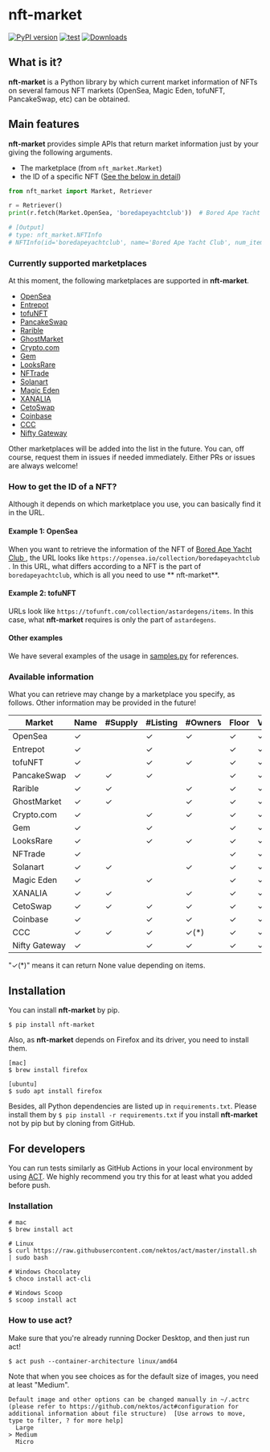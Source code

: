 # nft-market

[![PyPI version](https://badge.fury.io/py/nft-market.svg)](https://badge.fury.io/py/nft-market)
[![test](https://github.com/ukaznil/nft-market/actions/workflows/pytest.yml/badge.svg?branch=master)](https://github.com/ukaznil/nft-market/actions/workflows/pytest.yml)
[![Downloads](https://pepy.tech/badge/nft-market)](https://pepy.tech/project/nft-market)

## What is it?

**nft-market** is a Python library by which current market information of NFTs on several famous NFT markets (OpenSea,
Magic Eden, tofuNFT, PancakeSwap, etc) can be obtained.

## Main features

**nft-market** provides simple APIs that return market information just by your giving the following arguments.

- The marketplace (from `nft_market.Market`)
- the ID of a specific NFT ([See the below in detail](https://github.com/ukaznil/nft-market#how-to-get-the-id-of-a-nft))

```python
from nft_market import Market, Retriever

r = Retriever()
print(r.fetch(Market.OpenSea, 'boredapeyachtclub'))  # Bored Ape Yacht Club

# [Output]
# type: nft_market.NFTInfo
# NFTInfo(id='boredapeyachtclub', name='Bored Ape Yacht Club', num_items_all=None, num_listing=10000, num_owners=6400, floor=111.0, volume=487600.0)
```

### Currently supported marketplaces

At this moment, the following marketplaces are supported in **nft-market**.

- [OpenSea](https://opensea.io/)
- [Entrepot](https://entrepot.app/)
- [tofuNFT](https://tofunft.com/)
- [PancakeSwap](https://pancakeswap.finance/nfts/)
- [Rarible](https://rarible.com/)
- [GhostMarket](https://ghostmarket.io/)
- [Crypto.com](https://crypto.com/nft/)
- [Gem](https://www.gem.xyz/)
- [LooksRare](https://looksrare.org/)
- [NFTrade](https://nftrade.com/)
- [Solanart](https://solanart.io/)
- [Magic Eden](https://magiceden.io/)
- [XANALIA](https://www.xanalia.com/)
- [CetoSwap](https://7pnex-saaaa-aaaai-qbhwa-cai.raw.ic0.app/)
- [Coinbase](https://nft.coinbase.com/)
- [CCC](https://skeh5-daaaa-aaaai-aar4q-cai.raw.ic0.app/)
- [Nifty Gateway](https://niftygateway.com/)

Other marketplaces will be added into the list in the future. You can, off course, request them in issues if needed
immediately. Either PRs or issues are always welcome!

### How to get the ID of a NFT?

Although it depends on which marketplace you use, you can basically find it in the URL.

#### Example 1: OpenSea

When you want to retrieve the information of the NFT of [Bored Ape Yacht Club
](https://opensea.io/collection/boredapeyachtclub), the URL looks like `https://opensea.io/collection/boredapeyachtclub`
. In this URL, what differs according to a NFT is the part of `boredapeyachtclub`, which is all you need to use **
nft-market**.

#### Example 2: tofuNFT

URLs look like `https://tofunft.com/collection/astardegens/items`. In this case, what **nft-market** requires is only
the part of `astardegens`.

#### Other examples

We have several examples of the usage in [samples.py](https://github.com/ukaznil/nft-market/blob/master/samples.py) for
references.

### Available information

What you can retrieve may change by a marketplace you specify, as follows.
Other information may be provided in the future!

| Market        | Name    | #Supply | #Listing | #Owners    | Floor   | Volume  |
|---------------|---------|---------|----------|------------|---------|---------|
| OpenSea       | &check; |         | &check;  | &check;    | &check; | &check; |
| Entrepot      | &check; |         | &check;  |            | &check; | &check; |
| tofuNFT       | &check; |         | &check;  | &check;    | &check; | &check; |
| PancakeSwap   | &check; | &check; | &check;  |            | &check; | &check; |
| Rarible       | &check; | &check; |          | &check;    | &check; | &check; |
| GhostMarket   | &check; | &check; |          | &check;    | &check; | &check; |
| Crypto.com    | &check; |         | &check;  | &check;    | &check; | &check; |
| Gem           | &check; |         | &check;  |            | &check; | &check; |
| LooksRare     | &check; |         | &check;  | &check;    | &check; | &check; |
| NFTrade       | &check; |         |          |            | &check; | &check; |
| Solanart      | &check; | &check; |          | &check;    | &check; | &check; |
| Magic Eden    | &check; |         | &check;  |            | &check; | &check; |
| XANALIA       | &check; | &check; |          | &check;    | &check; | &check; | 
| CetoSwap      | &check; | &check; | &check;  | &check;    | &check; | &check; | 
| Coinbase      | &check; |         | &check;  | &check;    | &check; | &check; |
| CCC           | &check; | &check; | &check;  | &check;(*) | &check; | &check; |
| Nifty Gateway | &check; |         | &check;  | &check;    | &check; | &check; |

"&check;(*)" means it can return None value depending on items.

## Installation

You can install **nft-market** by pip.

```shell
$ pip install nft-market
```

Also, as **nft-market** depends on Firefox and its driver, you need to install them.

```shell
[mac]
$ brew install firefox

[ubuntu]
$ sudo apt install firefox
```

Besides, all Python dependencies are listed up in `requirements.txt`. Please install them
by `$ pip install -r requirements.txt` if you install **nft-market** not by pip but by cloning from GitHub.

## For developers

You can run tests similarly as GitHub Actions in your local environment by using [ACT](https://github.com/nektos/act).
We highly recommend you try this for at least what you added before push.

### Installation

```shell
# mac
$ brew install act

# Linux
$ curl https://raw.githubusercontent.com/nektos/act/master/install.sh | sudo bash

# Windows Chocolatey
$ choco install act-cli

# Windows Scoop
$ scoop install act
```

### How to use act?

Make sure that you're already running Docker Desktop, and then just run act!

```shell
$ act push --container-architecture linux/amd64
```

Note that when you see choices as for the default size of images, you need at least "Medium".

```shell
Default image and other options can be changed manually in ~/.actrc (please refer to https://github.com/nektos/act#configuration for additional information about file structure)  [Use arrows to move, type to filter, ? for more help]
  Large
> Medium
  Micro
```